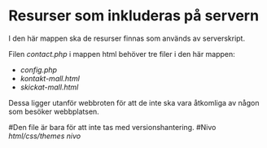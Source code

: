 # Resurser som inkluderas på servern

I den här mappen ska de resurser finnas som används av serverskript.

Filen *contact.php* i mappen html behöver tre filer i den här mappen:

 * *config.php*
 * *kontakt-mall.html*
 * *skickat-mall.html*

Dessa ligger utanför webbroten för att de inte ska vara åtkomliga av
någon som besöker webbplatsen.

#Den file är bara för att inte tas med versionshantering.
#Nivo
*html/css/themes*
*nivo*

